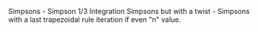 Simpsons - Simpson 1/3 Integration
Simpsons but with a twist - Simpsons with a last trapezoidal rule iteration if even "n" value.